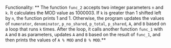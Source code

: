 Functionality: ** The function `func_2` accepts two integer parameters `n` and `k`. It calculates the MOD value as 1000003. If `k` is greater than 1 shifted left by `n`, the function prints 1 and 1. Otherwise, the program updates the values of `numerator`, `denominator`, `p_no_shared`, `p_total`, `p_shared`, `A`, and `B` based on a loop that runs `k` times. After the loop, it calls another function `func_1` with `A` and `B` as parameters, updates `A` and `B` based on the result of `func_1`, and then prints the values of `A % MOD` and `B % MOD`.**